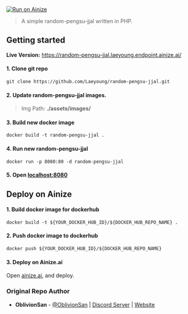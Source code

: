 [![Run on Ainize](https://ainize.ai/static/images/run_on_ainize_button.svg)](https://ainize.web.app/redirect?git_repo=github.com/Laeyoung/random-pengsu-jjal)


> A simple random-pengsu-jjal written in PHP.

## Getting started

**Live Version:** https://random-pengsu-jjal.laeyoung.endpoint.ainize.ai/

#### 1. Clone git repo

`git clone https://github.com/Laeyoung/random-pengsu-jjal.git`

#### 2. Update random-pengsu-jjal images.

> Img Path: **./assets/images/**

#### 3. Build new docker image

`docker build -t random-pengsu-jjal .`

#### 4. Run new random-pengsu-jjal

`docker run -p 8080:80 -d random-pengsu-jjal`

#### 5. Open [localhost:8080](http://localhost:8080)


## Deploy on Ainize

#### 1. Build docker image for dockerhub

`docker build -t ${YOUR_DOCKER_HUB_ID}/${DOCKER_HUB_REPO_NAME} .`

#### 2. Push docker image to dockerhub

`docker push ${YOUR_DOCKER_HUB_ID}/${DOCKER_HUB_REPO_NAME}`

#### 3. Deploy on Ainize.ai

Open [ainize.ai](https://ainize.ai), and deploy.


### Original Repo Author
- **OblivionSan** - [@OblivionSan](https://twitter.com/OblivionSan) | [Discord Server](https://discord.gg/kxNeGRC) | [Website](https://oblivionsan.tk)
